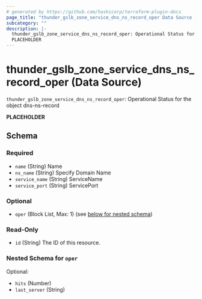 ```yaml
---
# generated by https://github.com/hashicorp/terraform-plugin-docs
page_title: "thunder_gslb_zone_service_dns_ns_record_oper Data Source - terraform-provider-thunder"
subcategory: ""
description: |-
  thunder_gslb_zone_service_dns_ns_record_oper: Operational Status for the object dns-ns-record
  PLACEHOLDER
---
```


# thunder_gslb_zone_service_dns_ns_record_oper (Data Source)

`thunder_gslb_zone_service_dns_ns_record_oper`: Operational Status for the object dns-ns-record

__PLACEHOLDER__



<!-- schema generated by tfplugindocs -->
## Schema

### Required

- `name` (String) Name
- `ns_name` (String) Specify Domain Name
- `service_name` (String) ServiceName
- `service_port` (String) ServicePort

### Optional

- `oper` (Block List, Max: 1) (see [below for nested schema](#nestedblock--oper))

### Read-Only

- `id` (String) The ID of this resource.

<a id="nestedblock--oper"></a>
### Nested Schema for `oper`

Optional:

- `hits` (Number)
- `last_server` (String)



